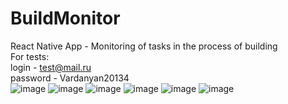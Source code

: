 # BuildMonitor
React Native App - Monitoring of tasks in the process of building  
For tests:\
login - test@mail.ru  
password - Vardanyan20134  
![image](https://user-images.githubusercontent.com/85961114/231185411-f43fc879-9bae-42ac-943d-b1d9d9cb14b6.png)
![image](https://user-images.githubusercontent.com/85961114/231188918-a3dd3653-c3ea-483f-8493-22ed8ee7492e.png)
![image](https://user-images.githubusercontent.com/85961114/231185456-10bceb71-984b-4166-8835-e26fc8b5b92c.png)
![image](https://user-images.githubusercontent.com/85961114/231186543-a316fbce-c774-4b02-b00e-f108166a327d.png)
![image](https://user-images.githubusercontent.com/85961114/231186618-03f027a5-e4e3-45e4-bcfc-1f071c9fe166.png)
![image](https://user-images.githubusercontent.com/85961114/231187209-99430ded-4920-4858-ae03-e6c818215434.png)
